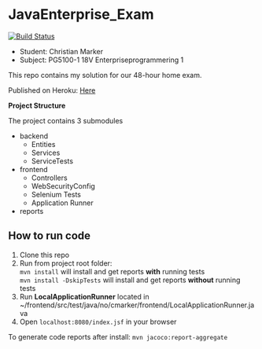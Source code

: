 # JavaEnterprise_Exam

[![Build Status](https://travis-ci.com/MiniMarker/JavaEnterprise_Exam.svg?token=63V1sLhHsu3poeGMykFw&branch=master)](https://travis-ci.com/MiniMarker/JavaEnterprise_Exam)

* Student: Christian Marker
* Subject: PG5100-1 18V Enterpriseprogrammering 1

This repo contains my solution for our 48-hour home exam.

Published on Heroku: [Here](https://lit-headland-29494.herokuapp.com/)

**Project Structure**

The project contains 3 submodules
* backend
    * Entities
    * Services
    * ServiceTests
* frontend
    * Controllers
    * WebSecurityConfig
    * Selenium Tests
    * Application Runner
* reports

## How to run code

1. Clone this repo
2. Run from project root folder: 
<br/> ```mvn install``` will install and get reports **with** running tests
<br/> ```mvn install -DskipTests``` will install and get reports **without** running tests
3. Run **LocalApplicationRunner** located in ~/frontend/src/test/java/no/cmarker/frontend/LocalApplicationRunner.java
4. Open ```localhost:8080/index.jsf``` in your browser

To generate code reports after install:
```mvn jacoco:report-aggregate```